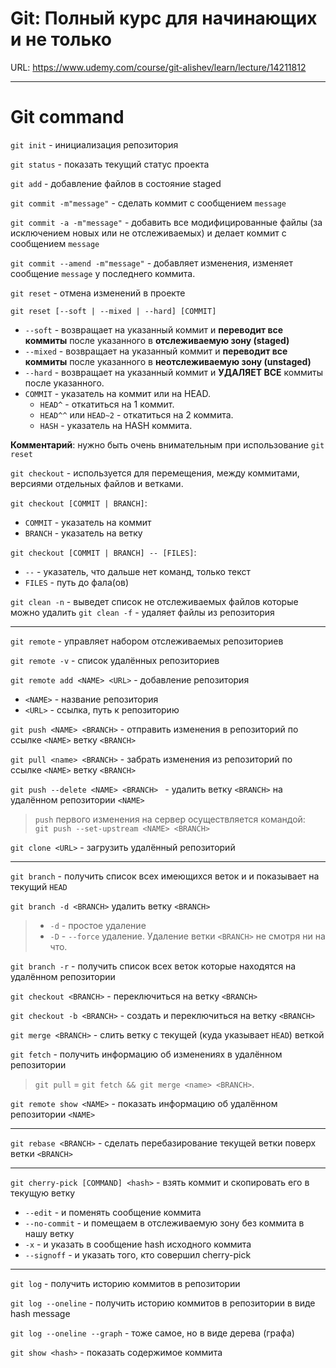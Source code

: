 # Git: Полный курс для начинающих и не только
URL: https://www.udemy.com/course/git-alishev/learn/lecture/14211812

---

# Git command

`git init` - инициализация репозитория

`git status` - показать текущий статус проекта

`git add` - добавление файлов в состояние staged 

`git commit -m"message"` - сделать коммит с сообщением `message`

`git commit -a -m"message"` - добавить все модифицированные файлы (за исключением новых или не отслеживаемых) и делает коммит с сообщением `message`

`git commit --amend -m"message"` - добавляет изменения, изменяет сообщение `message` у последнего коммита.

`git reset` - отмена изменений в проекте

`git reset [--soft | --mixed | --hard] [COMMIT]`    
- `--soft` - возвращает на указанный коммит и **переводит все коммиты** после указанного в **отслеживаемую зону (staged)**
- `--mixed` - возвращает на указанный коммит и **переводит все коммиты** после указанного в **неотслеживаемую зону (unstaged)**
- `--hard` - возвращает на указанный коммит и **УДАЛЯЕТ ВСЕ** коммиты после указанного.
- `COMMIT` - указатель на коммит или на HEAD.
  - `HEAD^` - откатиться на 1 коммит.
  - `HEAD^^` или `HEAD~2` - откатиться на 2 коммита.
  - `HASH` - указатель на HASH коммита.

**Комментарий**: нужно быть очень внимательным при использование `git reset`

`git checkout` - используется для перемещения, между коммитами, версиями отдельных файлов и ветками.

`git checkout [COMMIT | BRANCH]`:
- `COMMIT` - указатель на коммит
- `BRANCH` - указатель на ветку

`git checkout [COMMIT | BRANCH] -- [FILES]`:
- `--` - указатель, что дальше нет команд, только текст
- `FILES` - путь до фала(ов)

`git clean -n` - выведет список не отслеживаемых файлов которые можно удалить
`git clean -f` - удаляет файлы из репозитория 

---

`git remote` - управляет набором отслеживаемых репозиториев

`git remote -v` - список удалённых репозиториев

`git remote add <NAME> <URL>` - добавление репозитория
- `<NAME>` - название репозитория
- `<URL>` - ссылка, путь к репозиторию

`git push <NAME> <BRANCH>` - отправить изменения в репозиторий по ссылке `<NAME>` ветку `<BRANCH>`

`git pull <name> <BRANCH>` - забрать изменения из репозиторий по ссылке `<NAME>` ветку `<BRANCH>`

`git push --delete <NAME> <BRANCH> ` - удалить ветку `<BRANCH>` на удалённом репозитории `<NAME>`

> `push` первого изменения на сервер осуществляется командой:
` git push --set-upstream <NAME> <BRANCH>`

`git clone <URL>` - загрузить удалённый репозиторий

---

`git branch` - получить список всех имеющихся веток и и показывает на текущий `HEAD`

`git branch -d <BRANCH>` удалить ветку `<BRANCH>`
> - `-d` - простое удаление
> - `-D` - `--force` удаление. Удаление ветки `<BRANCH>` не смотря ни на что.

`git branch -r` - получить список всех веток которые находятся на удалённом репозитории

`git checkout <BRANCH>` - переключиться на ветку `<BRANCH>`

`git checkout -b <BRANCH>` - создать и переключиться на ветку `<BRANCH>`

`git merge <BRANCH>` - слить ветку <BRANCH> c текущей (куда указывает `HEAD`) веткой

`git fetch` - получить информацию об изменениях в удалённом репозитории
> `git pull` = `git fetch && git merge <name> <BRANCH>`.

`git remote show <NAME>` - показать информацию об удалённом репозитории `<NAME>`

---

`git rebase <BRANCH>` - сделать перебазирование текущей ветки поверх ветки `<BRANCH>`

---

`git cherry-pick [COMMAND] <hash>` - взять коммит и скопировать его в текущую ветку
- `--edit` - и поменять сообщение коммита
- `--no-commit` - и помещаем в отслеживаемую зону без коммита в нашу ветку
- `-x` - и указать в сообщение hash исходного коммита
- `--signoff` - и указать того, кто совершил cherry-pick 

---

`git log` - получить историю коммитов в репозитории

`git log --oneline` - получить историю коммитов в репозитории в виде hash message

`git log --oneline --graph` - тоже самое, но в виде дерева (графа)

`git show <hash>` - показать содержимое коммита
